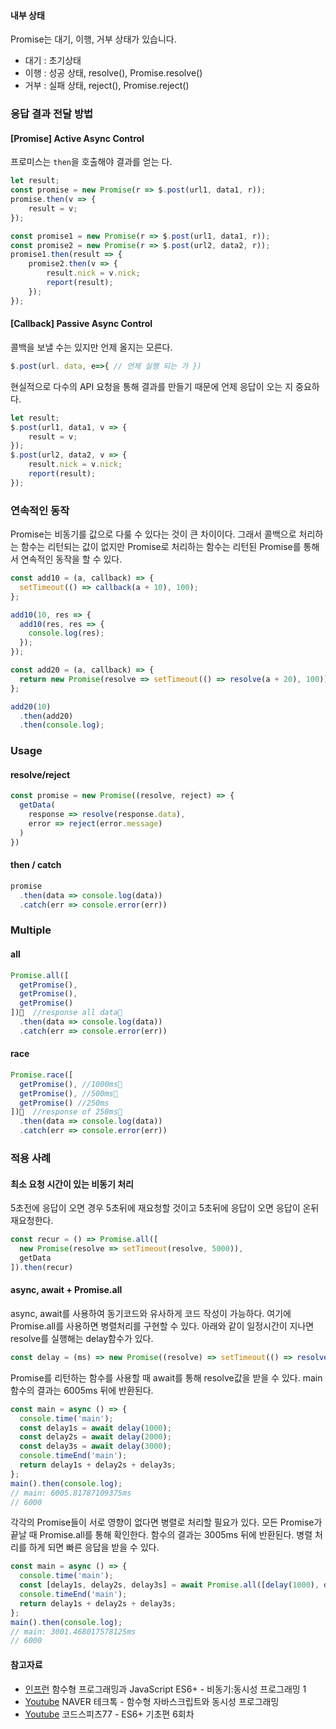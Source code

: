 #### 내부 상태
Promise는 대기, 이행, 거부 상태가 있습니다.
- 대기 : 초기상태
- 이행 : 성공 상태, resolve(), Promise.resolve()
- 거부 : 실패 상태, reject(), Promise.reject()

### 응답 결과 전달 방법
#### [Promise] Active Async Control
프로미스는 `then`을 호출해야 결과를 얻는 다.
```js
let result;
const promise = new Promise(r => $.post(url1, data1, r));
promise.then(v => {
    result = v;
});
```
```js
const promise1 = new Promise(r => $.post(url1, data1, r));
const promise2 = new Promise(r => $.post(url2, data2, r));
promise1.then(result => {
    promise2.then(v => {
        result.nick = v.nick;
        report(result);
    });
});
```
#### [Callback] Passive Async Control
콜백을 보낼 수는 있지만 언제 올지는 모른다.
```js
$.post(url. data, e=>{ // 언제 실행 되는 가 })
```

현실적으로 다수의 API 요청을 통해 결과를 만들기 때문에 언제 응답이 오는 지 중요하다.
```js
let result;
$.post(url1, data1, v => {
    result = v;
});
$.post(url2, data2, v => {
    result.nick = v.nick;
    report(result);
});
```

### 연속적인 동작
Promise는 비동기를 값으로 다룰 수 있다는 것이 큰 차이이다. 그래서 콜백으로 처리하는 함수는 리턴되는 값이 없지만 Promise로 처리하는 함수는 리턴된 Promise를 통해서 연속적인 동작을 할 수 있다.
```js
const add10 = (a, callback) => {
  setTimeout(() => callback(a + 10), 100);
};

add10(10, res => {
  add10(res, res => {
    console.log(res);
  });
});

const add20 = (a, callback) => {
  return new Promise(resolve => setTimeout(() => resolve(a + 20), 100));
};

add20(10)
  .then(add20)
  .then(console.log);
```

### Usage
#### resolve/reject
```javascript
const promise = new Promise((resolve, reject) => {
  getData(
    response => resolve(response.data), 
    error => reject(error.message)
  )
})
```
#### then / catch
```javascript
promise
  .then(data => console.log(data))
  .catch(err => console.error(err))
```
### Multiple
#### all
```javascript
Promise.all([
  getPromise(),
  getPromise(),
  getPromise()
])  //response all data
  .then(data => console.log(data))
  .catch(err => console.error(err))
```
#### race
```javascript
Promise.race([
  getPromise(), //1000ms
  getPromise(), //500ms
  getPromise() //250ms
])  //response of 250ms
  .then(data => console.log(data))
  .catch(err => console.error(err))
```

### 적용 사례
#### 최소 요청 시간이 있는 비동기 처리
5초전에 응답이 오면 경우 5초뒤에 재요청할 것이고 5초뒤에 응답이 오면 응답이 온뒤 재요청한다.
```js
const recur = () => Promise.all([
  new Promise(resolve => setTimeout(resolve, 5000)),
  getData
]).then(recur)
```

#### async, await + Promise.all
async, await를 사용하여 동기코드와 유사하게 코드 작성이 가능하다. 여기에 Promise.all를 사용하면
병렬처리를 구현할 수 있다. 아래와 같이 일정시간이 지나면 resolve를 실행해는 delay함수가 있다.
```js
const delay = (ms) => new Promise((resolve) => setTimeout(() => resolve(ms), ms));
```
Promise를 리턴하는 함수를 사용할 때 await를 통해 resolve값을 받을 수 있다. main 함수의 결과는 6005ms 뒤에 반환된다.
```js
const main = async () => {
  console.time('main');
  const delay1s = await delay(1000);
  const delay2s = await delay(2000);
  const delay3s = await delay(3000);
  console.timeEnd('main');
  return delay1s + delay2s + delay3s;
};
main().then(console.log);
// main: 6005.81787109375ms
// 6000
```
각각의 Promise들이 서로 영향이 없다면 병렬로 처리할 필요가 있다. 모든 Promise가 끝날 때 Promise.all를 통해 확인한다.
함수의 결과는 3005ms 뒤에 반환된다. 병렬 처리를 하게 되면 빠른 응답을 받을 수 있다.
```js
const main = async () => {
  console.time('main');
  const [delay1s, delay2s, delay3s] = await Promise.all([delay(1000), delay(2000), delay(3000)]);
  console.timeEnd('main');
  return delay1s + delay2s + delay3s;
};
main().then(console.log);
// main: 3001.468017578125ms
// 6000
```

#### 참고자료
- [인프런](https://www.inflearn.com/course/functional-es6#curriculum) 함수형 프로그래밍과 JavaScript ES6+ - 비동기:동시성 프로그래밍 1
- [Youtube](https://youtu.be/fWRMM6AaMMc) NAVER 테크톡 - 함수형 자바스크립트와 동시성 프로그래밍
- [Youtube](https://youtu.be/_aFGnJUUmKA) 코드스피츠77 - ES6+ 기초편 6회차